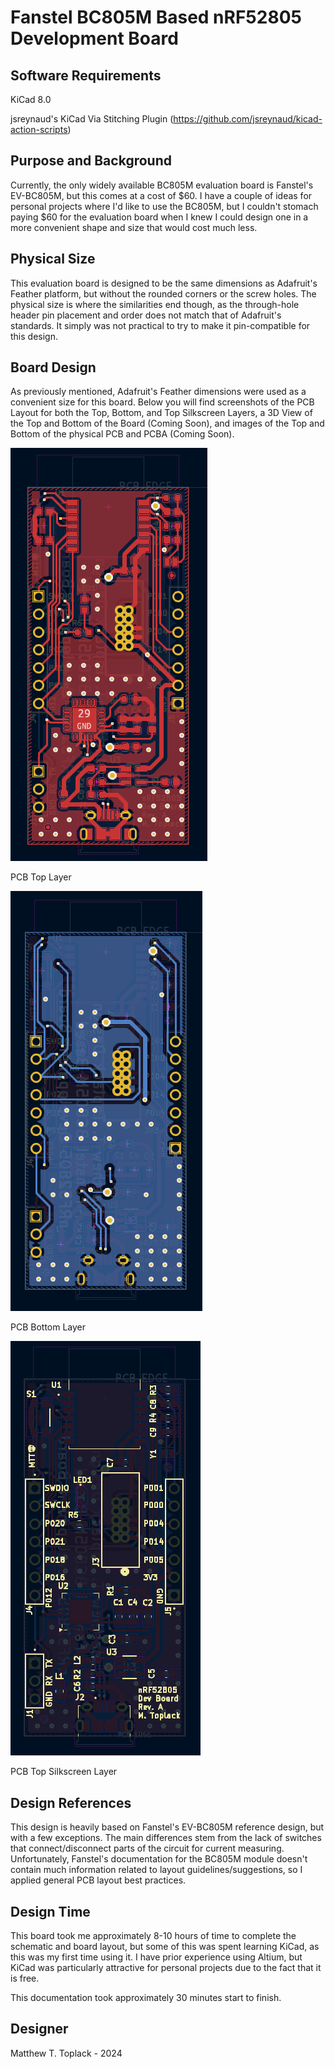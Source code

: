 # Fanstel BC805M Based nRF52805 Development Board

## Software Requirements
KiCad 8.0

jsreynaud's KiCad Via Stitching Plugin (https://github.com/jsreynaud/kicad-action-scripts)

## Purpose and Background

Currently, the only widely available BC805M evaluation board is Fanstel's EV-BC805M, but this comes at a cost of $60. I have a couple of ideas for personal projects where I'd like to use the BC805M, but I couldn't stomach paying $60 for the evaluation board when I knew I could design one in a more convenient shape and size that would cost much less. 

## Physical Size

This evaluation board is designed to be the same dimensions as Adafruit's Feather platform, but without the rounded corners or the screw holes. The physical size is where the similarities end though, as the through-hole header pin placement and order does not match that of Adafruit's standards. It simply was not practical to try to make it pin-compatible for this design.

## Board Design

As previously mentioned, Adafruit's Feather dimensions were used as a convenient size for this board. Below you will find screenshots of the PCB Layout for both the Top, Bottom, and Top Silkscreen Layers, a 3D View of the Top and Bottom of the Board (Coming Soon), and images of the Top and Bottom of the physical PCB and PCBA (Coming Soon).

![PCB_Top](/img/revA_PCB_Top.PNG)

PCB Top Layer

![PCB_Bottom](/img/revA_PCB_Bottom.PNG)

PCB Bottom Layer

![PCB_Top_Silkscreenm](/img/revA_PCB_Top_Silkscreen.PNG)

PCB Top Silkscreen Layer

## Design References

This design is heavily based on Fanstel's EV-BC805M reference design, but with a few exceptions. The main differences stem from the lack of switches that connect/disconnect parts of the circuit for current measuring. Unfortunately, Fanstel's documentation for the BC805M module doesn't contain much information related to layout guidelines/suggestions, so I applied general PCB layout best practices. 

## Design Time

This board took me approximately 8-10 hours of time to complete the schematic and board layout, but some of this was spent learning KiCad, as this was my first time using it. I have prior experience using Altium, but KiCad was particularly attractive for personal projects due to the fact that it is free. 

This documentation took approximately 30 minutes start to finish.

## Designer

Matthew T. Toplack - 2024